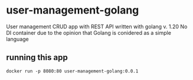 # user-management-golang
User management CRUD app with REST API written with golang v. 1.20
No DI container due to the opinion that Golang is conidered as a simple language

## running this app
`docker run -p 8080:80 user-management-golang:0.0.1`
